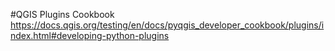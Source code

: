 #QGIS Plugins Cookbook
https://docs.qgis.org/testing/en/docs/pyqgis_developer_cookbook/plugins/index.html#developing-python-plugins
